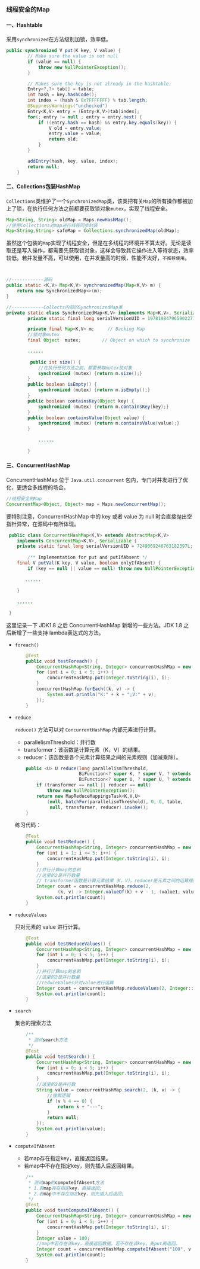 ### 线程安全的Map

#### 一、Hashtable

采用`synchronized`在方法级别加锁，效率低。

```java
public synchronized V put(K key, V value) {
        // Make sure the value is not null
        if (value == null) {
            throw new NullPointerException();
        }

        // Makes sure the key is not already in the hashtable.
        Entry<?,?> tab[] = table;
        int hash = key.hashCode();
        int index = (hash & 0x7FFFFFFF) % tab.length;
        @SuppressWarnings("unchecked")
        Entry<K,V> entry = (Entry<K,V>)tab[index];
        for(; entry != null ; entry = entry.next) {
            if ((entry.hash == hash) && entry.key.equals(key)) {
                V old = entry.value;
                entry.value = value;
                return old;
            }
        }

        addEntry(hash, key, value, index);
        return null;
    }
```



#### 二、Collections包装HashMap

`Collections`类维护了一个`SynchronizedMap`类，该类把有关`Map`的所有操作都被加上了锁，在执行任何方法之前都要获取锁对象`mutex`，实现了线程安全。

```java
Map<String, String> oldMap = Maps.newHashMap();
//使用Collections对map进行线程同步封装
Map<String,String> safeMap = Collections.synchronizedMap(oldMap);
```

虽然这个包装的`Map`实现了线程安全，但是在多线程的环境并不算太好。无论是读取还是写入操作，都需要先获取锁对象，这样会导致其它操作进入等待状态，效率较低。若并发量不高，可以使用，在并发量高的时候，性能不太好，`不推荐使用`。

```java


//------------源码
public static <K,V> Map<K,V> synchronizedMap(Map<K,V> m) {
    return new SynchronizedMap<>(m);
}

//------------Collects内部的SynchronizedMap类
private static class SynchronizedMap<K,V> implements Map<K,V>, Serializable {
        private static final long serialVersionUID = 1978198479659022715L;

        private final Map<K,V> m;     // Backing Map
        //锁对象mutex
        final Object  mutex;        // Object on which to synchronize

        ......
        
         public int size() {
            //在执行任何方法之前，都要获取mutex锁对象
            synchronized (mutex) {return m.size();}
        }
        public boolean isEmpty() {
            synchronized (mutex) {return m.isEmpty();}
        }
        public boolean containsKey(Object key) {
            synchronized (mutex) {return m.containsKey(key);}
        }
        public boolean containsValue(Object value) {
            synchronized (mutex) {return m.containsValue(value);}
        }
  
  			......
          
		}
```



#### 三、ConcurrentHashMap

ConcurrentHashMap 位于 `Java.util.concurrent` 包内，专门对并发进行了优化，更适合多线程的场合。

```java
//线程安全的Map
ConcurrentMap<Object, Object> map = Maps.newConcurrentMap();
```

要特别注意，ConcurrentHashMap 中的 key 或者 value 为 null 时会直接抛出空指针异常，在源码中有所体现。

```java
 public class ConcurrentHashMap<K,V> extends AbstractMap<K,V>
    implements ConcurrentMap<K,V>, Serializable {
    private static final long serialVersionUID = 7249069246763182397L;
   
		/** Implementation for put and putIfAbsent */
    final V putVal(K key, V value, boolean onlyIfAbsent) {
        if (key == null || value == null) throw new NullPointerException();
       
       ......
       
    }
   
   	......
 
 }
```



这里记录一下 JDK1.8 之后 ConcurrentHashMap 新增的一些方法。JDK 1.8 之后新增了一些支持 lambda表达式的方法。

- `foreach()`

  ```java
      @Test
      public void testForeach() {
          ConcurrentHashMap<String, Integer> concurrentHashMap = new ConcurrentHashMap<>();
          for (int i = 0; i < 5; i++) {
              concurrentHashMap.put(Integer.toString(i), i);
          }
          concurrentHashMap.forEach((k, v) -> {
              System.out.println("K:" + k + ";V:" + v);
          });
      }
  ```

- `reduce`

  `reduce()` 方法可以对 `ConcurrentHashMap` 内部元素进行计算。

  - parallelismThreshold：并行数
  - transformer：该函数是计算元素（K，V）的结果。
  - reducer：该函数是各个元素计算结果之间的元素规则（加减乘除）。

  ```java
      public <U> U reduce(long parallelismThreshold,
                          BiFunction<? super K, ? super V, ? extends U> transformer,
                          BiFunction<? super U, ? super U, ? extends U> reducer) {
          if (transformer == null || reducer == null)
              throw new NullPointerException();
          return new MapReduceMappingsTask<K,V,U>
              (null, batchFor(parallelismThreshold), 0, 0, table,
               null, transformer, reducer).invoke();
      }
  ```

  练习代码：

  ```java
      @Test
      public void testReduce() {
          ConcurrentHashMap<String, Integer> concurrentHashMap = new ConcurrentHashMap<>();
          for (int i = 1; i <= 5; i++) {
              concurrentHashMap.put(Integer.toString(i), i);
          }
          //并行计算map的总和
          //这里的2是并行数量
          // transformer函数是计算元素结果（K，V），reducer是元素之间的运算规则
          Integer count = concurrentHashMap.reduce(2,
                  (k, v) -> Integer.valueOf(k) + v - 1, (value1, value2) -> value1 * value2);
          System.out.println(count);
      }
  ```

- `reduceValues`

  只对元素的 value 进行计算。

  ```java
      @Test
      public void testReduceValues() {
          ConcurrentHashMap<String, Integer> concurrentHashMap = new ConcurrentHashMap<>();
          for (int i = 0; i < 5; i++) {
              concurrentHashMap.put(Integer.toString(i), i);
          }
          //并行计算map的总和
          //这里的2是并行数量
          //reduceValues只对value进行运算
          Integer count = concurrentHashMap.reduceValues(2, Integer::sum);
          System.out.println(count);
      }
  ```

  

- `search`

  集合的搜索方法

  ```java
      /**
       * 测试search方法
       */
      @Test
      public void testSearch() {
          ConcurrentHashMap<String, Integer> concurrentHashMap = new ConcurrentHashMap<>();
          for (int i = 0; i < 5; i++) {
              concurrentHashMap.put(Integer.toString(i), i);
          }
          //这里的2是并行数
          String value = concurrentHashMap.search(2, (k, v) -> {
              //搜索逻辑
              if (v % 4 == 0) {
                  return k + "---";
              }
              return null;
          });
          System.out.println(value);
      }
  
  ```

  

- `computeIfAbsent`

  - 若map存在指定key，直接返回结果。
  - 若map中不存在指定key，则先插入后返回结果。

  ```java
      /**
       * 测试map的computeIfAbsent方法
       * 1.若map存在指定key，直接返回;
       * 2.若map中不存在指定key，则先插入后返回;
       */
      @Test
      public void testComputeIfAbsent() {
          ConcurrentHashMap<String, Integer> concurrentHashMap = new ConcurrentHashMap<>();
          for (int i = 0; i < 5; i++) {
              concurrentHashMap.put(Integer.toString(i), i);
          }
          Integer value = 100;
          //map中若存在该key，直接返回数据。若不存在该key，先put再返回。
          Integer count = concurrentHashMap.computeIfAbsent("100", v -> value);
          System.out.println(count);
      }
  ```

  















